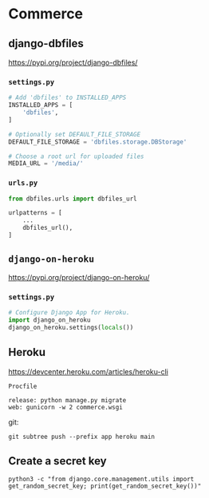 # Commerce



## django-dbfiles

https://pypi.org/project/django-dbfiles/

### `settings.py`

```python
# Add 'dbfiles' to INSTALLED_APPS
INSTALLED_APPS = [
    'dbfiles',
]

# Optionally set DEFAULT_FILE_STORAGE
DEFAULT_FILE_STORAGE = 'dbfiles.storage.DBStorage'

# Choose a root url for uploaded files
MEDIA_URL = '/media/'
```

### `urls.py`
```python
from dbfiles.urls import dbfiles_url

urlpatterns = [
    ...
    dbfiles_url(),
]
```

## `django-on-heroku`

https://pypi.org/project/django-on-heroku/

### `settings.py`
```python
# Configure Django App for Heroku.
import django_on_heroku
django_on_heroku.settings(locals())
```

## Heroku

https://devcenter.heroku.com/articles/heroku-cli

`Procfile`

    release: python manage.py migrate
    web: gunicorn -w 2 commerce.wsgi


git:

    git subtree push --prefix app heroku main

## Create a secret key

    python3 -c "from django.core.management.utils import get_random_secret_key; print(get_random_secret_key())"

